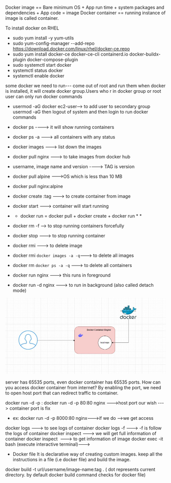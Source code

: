 Docker image == Bare minimum OS + App run time + system packages and dependencies + App code = image
Docker container == running instance of image is called container.


To install docker on RHEL

* sudo yum install -y yum-utils
* sudo yum-config-manager --add-repo https://download.docker.com/linux/rhel/docker-ce.repo
* sudo yum install docker-ce docker-ce-cli containerd.io docker-buildx-plugin docker-compose-plugin
* sudo systemctl start docker
* systemctl status docker
* systemctl enable docker 

some docker we need to run--- come out of root and run them
when docker is installed, it will create docker group.Users who r in docker group or root user can only run docker commands 
* usermod  -aG docker ec2-user--> to add user to secondary group usermod -aG <group name> <username>
then logout of system and then login to run docker commands

* docker ps ----> it will show running containers
* docker ps -a ---> all containers with any status
* docker images ---> list down the images
* docker pull nginx ---> to take images from docker hub
* username, image name and version ----> TAG is version
* docker pull alpine --->OS which is less than 10 MB
* docker pull nginx:alpine
* docker create <image>:tag ---> to create container from image
* docker start <container id>---> container will start running
* * docker run  = docker pull + docker create + docker run  * *
* docker rm -f <container id> --> to stop running containers forcefully
* docker stop <container id> ---> to stop running container
* docker rmi <image id>---> to delete image
* docker rmi `docker images -a -q`---> to delete all images
* docker rm `docker ps -a -q` ---> to delete all containers
* docker run nginx ---> this runs in foreground
* docker run -d nginx ---> to run in background (also called detach mode)

![alt text](docker.JPG)

server has 65535 ports, even docker container has 65535 ports.
How can you access docker container from internet?
By enabling the port, we need to open host port that can redirect traffic to container.

docker run -d -p <host-port>:<container-port>
docker run -d -p 80:80 nginx --->host port our wish ---> container port is fix
* ex: docker run -d -p 8000:80 nginx--->if we do <aws instance ip address:8000> -->we get access 

docker logs <container id> ---> to see logs of container 
docker logs -f <container id> ---> -f is follow the logs of container 
docker inspect <container id> ---> we will get full information of container 
docker inspect <image id> ---> to get information of image 
docker exec -it <container id> bash (execute interactive terminal)---> 

* Docker file 
It is declarative way of creating custom images. keep all the instructions in a file (i.e docker file) and build the image.

docker build -t url/username/image-name:tag . ( dot represents current directory. by default docker build command checks for docker file)





